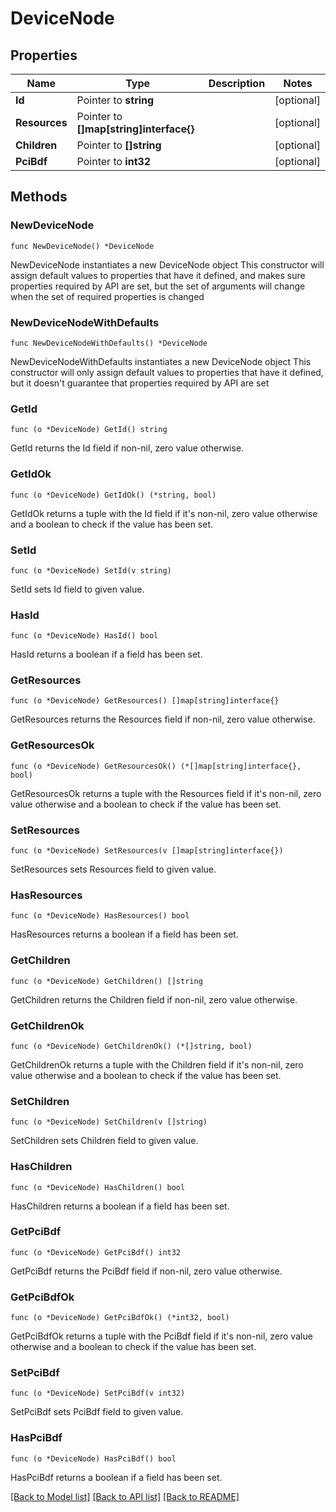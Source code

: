 # DeviceNode

## Properties

Name | Type | Description | Notes
------------ | ------------- | ------------- | -------------
**Id** | Pointer to **string** |  | [optional] 
**Resources** | Pointer to **[]map[string]interface{}** |  | [optional] 
**Children** | Pointer to **[]string** |  | [optional] 
**PciBdf** | Pointer to **int32** |  | [optional] 

## Methods

### NewDeviceNode

`func NewDeviceNode() *DeviceNode`

NewDeviceNode instantiates a new DeviceNode object
This constructor will assign default values to properties that have it defined,
and makes sure properties required by API are set, but the set of arguments
will change when the set of required properties is changed

### NewDeviceNodeWithDefaults

`func NewDeviceNodeWithDefaults() *DeviceNode`

NewDeviceNodeWithDefaults instantiates a new DeviceNode object
This constructor will only assign default values to properties that have it defined,
but it doesn't guarantee that properties required by API are set

### GetId

`func (o *DeviceNode) GetId() string`

GetId returns the Id field if non-nil, zero value otherwise.

### GetIdOk

`func (o *DeviceNode) GetIdOk() (*string, bool)`

GetIdOk returns a tuple with the Id field if it's non-nil, zero value otherwise
and a boolean to check if the value has been set.

### SetId

`func (o *DeviceNode) SetId(v string)`

SetId sets Id field to given value.

### HasId

`func (o *DeviceNode) HasId() bool`

HasId returns a boolean if a field has been set.

### GetResources

`func (o *DeviceNode) GetResources() []map[string]interface{}`

GetResources returns the Resources field if non-nil, zero value otherwise.

### GetResourcesOk

`func (o *DeviceNode) GetResourcesOk() (*[]map[string]interface{}, bool)`

GetResourcesOk returns a tuple with the Resources field if it's non-nil, zero value otherwise
and a boolean to check if the value has been set.

### SetResources

`func (o *DeviceNode) SetResources(v []map[string]interface{})`

SetResources sets Resources field to given value.

### HasResources

`func (o *DeviceNode) HasResources() bool`

HasResources returns a boolean if a field has been set.

### GetChildren

`func (o *DeviceNode) GetChildren() []string`

GetChildren returns the Children field if non-nil, zero value otherwise.

### GetChildrenOk

`func (o *DeviceNode) GetChildrenOk() (*[]string, bool)`

GetChildrenOk returns a tuple with the Children field if it's non-nil, zero value otherwise
and a boolean to check if the value has been set.

### SetChildren

`func (o *DeviceNode) SetChildren(v []string)`

SetChildren sets Children field to given value.

### HasChildren

`func (o *DeviceNode) HasChildren() bool`

HasChildren returns a boolean if a field has been set.

### GetPciBdf

`func (o *DeviceNode) GetPciBdf() int32`

GetPciBdf returns the PciBdf field if non-nil, zero value otherwise.

### GetPciBdfOk

`func (o *DeviceNode) GetPciBdfOk() (*int32, bool)`

GetPciBdfOk returns a tuple with the PciBdf field if it's non-nil, zero value otherwise
and a boolean to check if the value has been set.

### SetPciBdf

`func (o *DeviceNode) SetPciBdf(v int32)`

SetPciBdf sets PciBdf field to given value.

### HasPciBdf

`func (o *DeviceNode) HasPciBdf() bool`

HasPciBdf returns a boolean if a field has been set.


[[Back to Model list]](../README.md#documentation-for-models) [[Back to API list]](../README.md#documentation-for-api-endpoints) [[Back to README]](../README.md)


